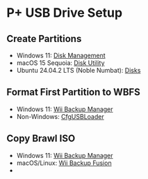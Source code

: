 # P+ USB Drive Setup

## Create Partitions
- Windows 11: [Disk Management](https://learn.microsoft.com/en-us/windows-server/storage/disk-management/overview-of-disk-management)
- macOS 15 Sequoia: [Disk Utility](https://support.apple.com/guide/disk-utility/welcome/mac)
- Ubuntu 24.04.2 LTS (Noble Numbat): [Disks](https://help.ubuntu.com/lts/ubuntu-help/disk-partitions.html.en)

## Format First Partition to WBFS
- Windows 11: [Wii Backup Manager](https://wiibackupmanager.co.uk/)
- Non-Windows: [CfgUSBLoader](https://github.com/nitraiolo/CfgUSBLoader/releases/latest)

## Copy Brawl ISO
- Windows 11: [Wii Backup Manager](https://wiibackupmanager.co.uk/)
- macOS/Linux: [Wii Backup Fusion](https://github.com/larsenv/Wii-Backup-Fusion/releases/latest)
- 
